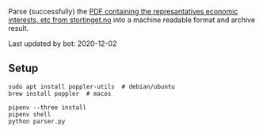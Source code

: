 Parse (successfully) the [PDF containing the represantatives economic interests, etc from stortinget.no](https://www.stortinget.no/no/Stortinget-og-demokratiet/Representantene/Okonomiske-interesser/) into a machine readable format and archive result.

Last updated by bot: 2020-12-02

## Setup
    sudo apt install poppler-utils  # debian/ubuntu
    brew install poppler  # macos

    pipenv --three install
    pipenv shell
    python parser.py
